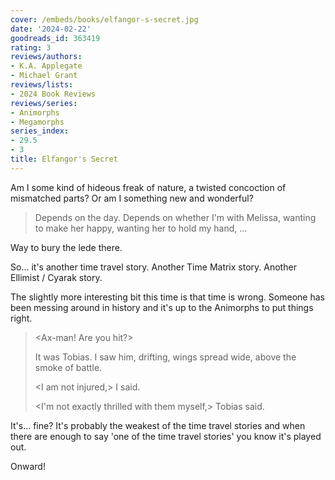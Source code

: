 ```yaml
---
cover: /embeds/books/elfangor-s-secret.jpg
date: '2024-02-22'
goodreads_id: 363419
rating: 3
reviews/authors:
- K.A. Applegate
- Michael Grant
reviews/lists:
- 2024 Book Reviews
reviews/series:
- Animorphs
- Megamorphs
series_index:
- 29.5
- 3
title: Elfangor's Secret
---
```

Am I some kind of hideous freak of nature, a twisted concoction of mismatched parts? Or am I something new and wonderful?
> 
> Depends on the day. Depends on whether I'm with Melissa, wanting to make her happy, wanting her to hold my hand, ...

Way to bury the lede there. 

So... it's another time travel story. Another Time Matrix story. Another Ellimist / Cyarak story. 

The slightly more interesting bit this time is that time is wrong. Someone has been messing around in history and it's up to the Animorphs to put things right. 

> <Ax-man! Are you hit?>
> 
> It was Tobias. I saw him, drifting, wings spread wide, above the smoke of battle.
> 
> <I am not injured,> I said. <But I must tell you: I am profoundly tired of your people.>
> 
> <I'm not exactly thrilled with them myself,> Tobias said.

It's... fine? It's probably the weakest of the time travel stories and when there are enough to say 'one of the time travel stories' you know it's played out. 

Onward!